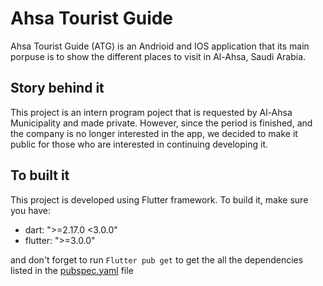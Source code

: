 # Ahsa Tourist Guide

Ahsa Tourist Guide (ATG) is an Andrioid and IOS application that its main porpuse is to show the different places to visit in Al-Ahsa, Saudi Arabia.

## Story behind it

This project is an intern program poject that is requested by Al-Ahsa Municipality and made private.
However, since the period is finished, and the company is no longer interested in the app, we decided to make it public for those who are interested in continuing developing it.

## To built it

This project is developed using Flutter framework.
To build it, make sure you have:
  - dart: ">=2.17.0 <3.0.0"
  - flutter: ">=3.0.0"
 
 and don't forget to run
 `
 Flutter pub get
 `
 to get the all the dependencies listed in the [pubspec.yaml](https://github.com/KUDOX8/TouristGuide/blob/main/pubspec.yaml) file
